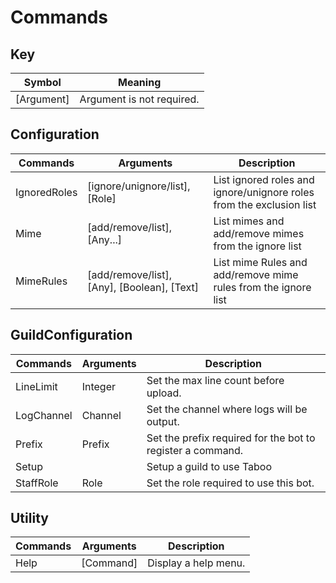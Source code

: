 # Commands

## Key 
| Symbol      | Meaning                        |
| ----------- | ------------------------------ |
| [Argument]  | Argument is not required.      |

## Configuration
| Commands     | Arguments                                   | Description                                                          |
| ------------ | ------------------------------------------- | -------------------------------------------------------------------- |
| IgnoredRoles | [ignore/unignore/list], [Role]              | List ignored roles and ignore/unignore roles from the exclusion list |
| Mime         | [add/remove/list], [Any...]                 | List mimes and add/remove mimes from the ignore list                 |
| MimeRules    | [add/remove/list], [Any], [Boolean], [Text] | List mime Rules and add/remove mime rules from the ignore list       |

## GuildConfiguration
| Commands   | Arguments | Description                                                |
| ---------- | --------- | ---------------------------------------------------------- |
| LineLimit  | Integer   | Set the max line count before upload.                      |
| LogChannel | Channel   | Set the channel where logs will be output.                 |
| Prefix     | Prefix    | Set the prefix required for the bot to register a command. |
| Setup      |           | Setup a guild to use Taboo                                 |
| StaffRole  | Role      | Set the role required to use this bot.                     |

## Utility
| Commands | Arguments | Description          |
| -------- | --------- | -------------------- |
| Help     | [Command] | Display a help menu. |

